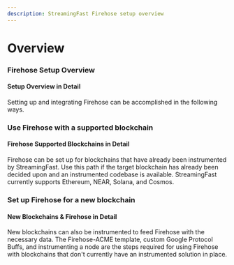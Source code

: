 ```yaml
---
description: StreamingFast Firehose setup overview
---
```


# Overview

### Firehose Setup Overview

#### Setup Overview in Detail

Setting up and integrating Firehose can be accomplished in the following ways.

### Use Firehose with a supported blockchain

#### Firehose Supported Blockchains in Detail

Firehose can be set up for blockchains that have already been instrumented by StreamingFast. Use this path if the target blockchain has already been decided upon and an instrumented codebase is available. StreamingFast currently supports Ethereum, NEAR, Solana, and Cosmos.

### Set up Firehose for a new blockchain

#### New Blockchains & Firehose in Detail

New blockchains can also be instrumented to feed Firehose with the necessary data. The Firehose-ACME template, custom Google Protocol Buffs, and instrumenting a node are the steps required for using Firehose with blockchains that don't currently have an instrumented solution in place.
